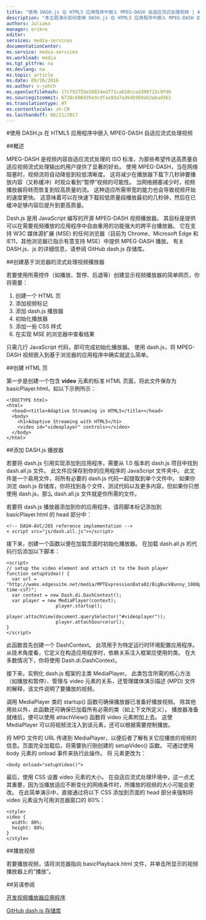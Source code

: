 ```yaml
---
title: "使用 DASH.js 在 HTML5 应用程序中嵌入 MPEG-DASH 自适应流式处理视频 | Azure"
description: "本主题演示如何使用 DASH.js 在 HTML5 应用程序中嵌入 MPEG-DASH 自适应流式处理视频。"
authors: Juliako
manager: erikre
editor: 
services: media-services
documentationCenter: 
ms.service: media-services
ms.workload: media
ms.tgt_pltfrm: na
ms.devlang: na
ms.topic: article
ms.date: 09/26/2016
ms.author: v-johch
ms.openlocfilehash: 17cf93755e58824ed771cab10cca2d90715c9fdb
ms.sourcegitcommit: 6728c686935e3cdfaa93a7a364b959ab2ebad361
ms.translationtype: HT
ms.contentlocale: zh-CN
ms.lasthandoff: 06/21/2017
---
```

#<a name="embedding-a-mpeg-dash-adaptive-streaming-video-in-an-html5-application-with-dashjs"></a>使用 DASH.js 在 HTML5 应用程序中嵌入 MPEG-DASH 自适应流式处理视频

##<a name="overview"></a>概述

MPEG-DASH 是视频内容自适应流式处理的 ISO 标准，为那些希望传送高质量自适应视频流式处理输出的用户提供了显著的好处。 使用 MPEG-DASH，当在网络阻塞时，视频流将自动降低到较低清晰度。 这将减少在播放器下载下几秒钟要播放内容（又称缓冲）时观众看到“暂停”视频的可能性。 当网络拥塞减少时，视频播放器将转而恢复到较高质量的流。 这种适应所需带宽的能力也会导致视频开始的速度更快。 这意味着可以在快速下载较低质量段播放最初的几秒钟，然后在已缓冲足够内容后提升到更高质量。

Dash.js 是用 JavaScript 编写的开源 MPEG-DASH 视频播放器。 其目标是提供可以在需要视频播放的应用程序中自由重用的功能强大的跨平台播放器。 它在支持 W3C 媒体源扩展 (MSE) 的任何浏览器（目前为 Chrome、Microsoft Edge 和 IE11，其他浏览器已指示有意支持 MSE）中提供 MPEG-DASH 播放。 有关 DASH.js、js 的详细信息，请参阅 GitHub dash.js 存储库。

##<a name="creating-a-browser-based-streaming-video-player"></a>创建基于浏览器的流式处理视频播放器

若要使用所需控件（如播放、暂停、后退等）创建显示视频播放器的简单网页，你将需要：

1. 创建一个 HTML 页
1. 添加视频标记
1. 添加 dash.js 播放器
1. 初始化播放器
1. 添加一些 CSS 样式
1. 在实现 MSE 的浏览器中查看结果

只需几行 JavaScript 代码，即可完成初始化播放器。 使用 dash.js，将 MPEG-DASH 视频嵌入到基于浏览器的应用程序中确实就这么简单。

##<a name="creating-the-html-page"></a>创建 HTML 页

第一步是创建一个包含 **video** 元素的标准 HTML 页面，将此文件保存为 basicPlayer.html，如以下示例所示：

```
<!DOCTYPE html>
<html>
  <head><title>Adaptive Streaming in HTML5</title></head>
  <body>
    <h1>Adaptive Streaming with HTML5</h1>
    <video id="videoplayer" controls></video>
  </body>
</html>
```

##<a name="adding-the-dashjs-player"></a>添加 DASH.js 播放器

若要将 dash.js 引用实现添加到应用程序，需要从 1.0 版本的 dash.js 项目中找到 dash.all.js 文件。 此文件应保存到你的应用程序的 JavaScript 文件夹中。 此文件是一个易用文件，将所有必要的 dash.js 代码一起提取到单个文件中。 如果你浏览 dash.js 存储库，你将找到各个文件、测试代码以及更多内容，但如果你只想使用 dash.js，那么 dash.all.js 文件就是你所需的文件。

若要将 dash.js 播放器添加到你的应用程序，请将脚本标记添加到 basicPlayer.html 的 head 部分中：

```
<!-- DASH-AVC/265 reference implementation -->
< script src="js/dash.all.js"></script>
```

接下来，创建一个函数以便在加载页面时初始化播放器。 在加载 dash.all.js 的代码行后添加以下脚本：

```
<script>
// setup the video element and attach it to the Dash player
function setupVideo() {
  var url = "http://wams.edgesuite.net/media/MPTExpressionData02/BigBuckBunny_1080p24_IYUV_2ch.ism/manifest(format=mpd-time-csf)";
  var context = new Dash.di.DashContext();
  var player = new MediaPlayer(context);
                  player.startup();
                  player.attachView(document.querySelector("#videoplayer"));
                  player.attachSource(url);
}
</script>
```

此函数首先创建一个 DashContext。 此项用于为特定运行时环境配置应用程序。 从技术角度看，它定义在构造应用程序时，依赖关系注入框架应使用的类。 在大多数情况下，你将使用 Dash.di.DashContext。

接下来，实例化 dash.js 框架的主类 MediaPlayer。 此类包含所需的核心方法（如播放和暂停）、管理与 video 元素的关系，还管理媒体演示描述 (MPD) 文件的解释，该文件说明了要播放的视频。

调用 MediaPlayer 类的 startup() 函数可确保播放器已准备好播放视频。 除其他用处以外，此函数还可确保已加载所有必需的类（如上下文所定义）。 播放器准备就绪后，便可以使用 attachView() 函数将 video 元素附加上去。 这使 MediaPlayer 可以将视频流注入到该元素，还可以根据需要控制播放。

将 MPD 文件的 URL 传递到 MediaPlayer，以便后者了解有关它应播放的视频的信息。页面完全加载后，将需要执行刚创建的 setupVideo() 函数。 可通过使用 body 元素的 onload 事件来执行此操作。 将 <body> 元素更改为：

```
<body onload="setupVideo()">
```

最后，使用 CSS 设置 video 元素的大小。 在自适应流式处理环境中，这一点尤其重要，因为当播放适应不断变化的网络条件时，所播放的视频的大小可能会更改。 在此简单演示中，直接通过将以下 CSS 添加到页面的 head 部分来强制将 video 元素设为可用浏览器窗口的 80%：

```
<style>
video {
  width: 80%;
  height: 80%;
}
</style>
```

##<a name="playing-a-video"></a>播放视频

若要播放视频，请将浏览器指向 basicPlayback.html 文件，并单击所显示的视频播放器上的“播放”。

##<a name="see-also"></a>另请参阅

[开发视频播放器应用程序](./media-services-develop-video-players.md)

[GitHub dash.js 存储库](https://github.com/Dash-Industry-Forum/dash.js)